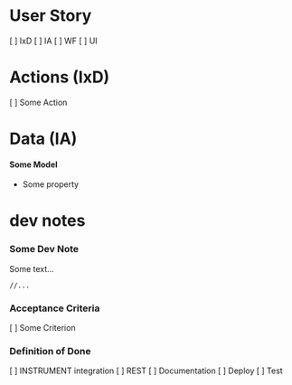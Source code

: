 # User Story

[ ] IxD
[ ] IA
[ ] WF
[ ] UI


# Actions (IxD)

[ ] Some Action


# Data (IA)

#### Some Model
- Some property


# dev notes

### Some Dev Note

Some text...

```
//...
```


### Acceptance Criteria

[ ] Some Criterion


### Definition of Done

[ ] INSTRUMENT integration
[ ] REST
[ ] Documentation
[ ] Deploy
[ ] Test
